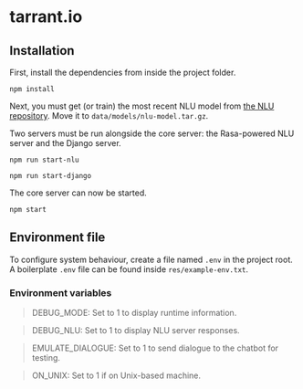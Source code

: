# tarrant.io

## Installation

First, install the dependencies from inside the project folder.

`npm install`

Next, you must get (or train) the most recent NLU model from [the NLU repository](https://github.com/Zein2002/F20CA). Move it to `data/models/nlu-model.tar.gz`.

Two servers must be run alongside the core server: the Rasa-powered NLU server and the Django server.

`npm run start-nlu`

`npm run start-django`

The core server can now be started.

`npm start`

## Environment file

To configure system behaviour, create a file named `.env` in the project root. A boilerplate `.env` file can be found inside `res/example-env.txt`.

### Environment variables

> DEBUG_MODE: Set to 1 to display runtime information.

> DEBUG_NLU: Set to 1 to display NLU server responses.

> EMULATE_DIALOGUE: Set to 1 to send dialogue to the chatbot for testing.

> ON_UNIX: Set to 1 if on Unix-based machine.

